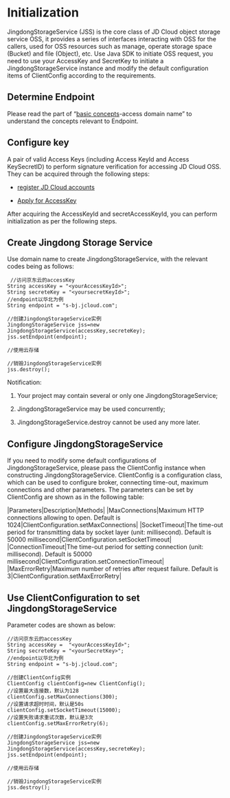 # Initialization

JingdongStorageService (JSS) is the core class of JD Cloud object storage service OSS, it provides a series of interfaces interacting with OSS for the callers, used for OSS resources such as manage, operate storage space (Bucket) and file (Object), etc. Use Java SDK to initiate OSS request, you need to use your AccessKey and SecretKey to initiate a JingdongStorageService instance and modify the default configuration items of ClientConfig according to the requirements.

## Determine Endpoint

Please read the part of “[basic concepts](http://www.jdcloud.com/help/detail/1177/isCateLog/1)-access domain name” to understand the concepts relevant to Endpoint.

## Configure key

A pair of valid Access Keys (including Access KeyId and Access KeySecretID) to perform signature verification for accessing JD Cloud OSS. They can be acquired through the following steps:

* [register JD Cloud accounts](https://uc.jdcloud.com/reg?returnUrl=http%3A%2F%2Fwww.jdcloud.com%2Findex)

* [Apply for AccessKey](https://uc.jdcloud.com/accesskey/index)

After acquiring the AccessKeyId and secretAccessKeyId, you can perform initialization as per the following steps.

## Create Jingdong Storage Service

Use domain name to create JingdongStorageService, with the relevant codes being as follows:
```
 //访问京东云的accessKey  
String accessKey = "<yourAccessKeyId>";  
String secreteKey = "<yoursecretKeyId>";    
//endpoint以华北为例  
String endpoint = "s-bj.jcloud.com";  
 
//创建JingdongStorageService实例  
JingdongStorageService jss=new JingdongStorageService(accessKey,secreteKey);
jss.setEndpoint(endpoint);  
  
//使用云存储  
  
//销毁JingdongStorageService实例  
jss.destroy();
```
Notification:

1. Your project may contain several or only one JingdongStorageService;

2. JingdongStorageService may be used concurrently;

3. JingdongStorageService.destroy cannot be used any more later.

## Configure JingdongStorageService

If you need to modify some default configurations of JingdongStorageService, please pass the ClientConfig instance when constructing JingdongStorageService. ClientConfig is a configuration class, which can be used to configure broker, connecting time-out, maximum connections and other parameters. The parameters can be set by ClientConfig are shown as in the following table:

|Parameters|Description|Methods|
|MaxConnections|Maximum HTTP connections allowing to open. Default is 1024|ClientConfiguration.setMaxConnections|
|SocketTimeout|The time-out period for transmitting data by socket layer (unit: millisecond). Default is 50000 millisecond|ClientConfiguration.setSocketTimeout|
|ConnectionTimeout|The time-out period for setting connection (unit: millisecond). Default is 50000 millisecond|ClientConfiguration.setConnectionTimeout|
|MaxErrorRetry|Maximum number of retries after request failure. Default is 3|ClientConfiguration.setMaxErrorRetry|

## Use ClientConfiguration to set JingdongStorageService

Parameter codes are shown as below:
```
//访问京东云的accessKey  
String accessKey =  "<yourAccessKeyId>";  
String secreteKey = "<yourSecretKey>";   
//endpoint以华北为例  
String endpoint = "s-bj.jcloud.com";  
 
//创建ClientConfig实例  
ClientConfig clientConfig=new ClientConfig();  
//设置最大连接数，默认为128  
clientConfig.setMaxConnections(300);  
//设置请求超时时间，默认是50s  
clientConfig.setSocketTimeout(15000);  
//设置失败请求重试次数，默认是3次  
clientConfig.setMaxErrorRetry(6);  

//创建JingdongStorageService实例  
JingdongStorageService jss=new JingdongStorageService(accessKey,secreteKey);
jss.setEndpoint(endpoint);  
 
//使用云存储  
  
//销毁JingdongStorageService实例  
jss.destroy();
```
